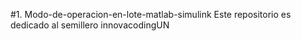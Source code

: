 #1. Modo-de-operacion-en-lote-matlab-simulink
Este repositorio es dedicado al semillero innovacodingUN 
